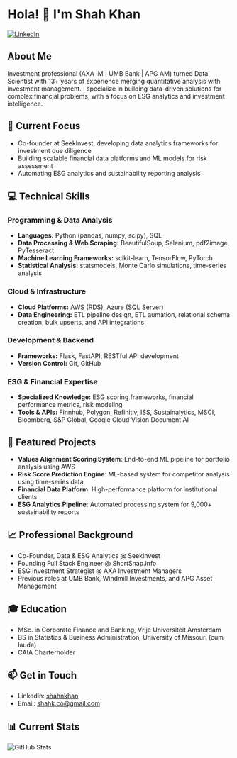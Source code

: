 <!---
shahkhanseekinvest/shahkhanseekinvest is a ✨ special ✨ repository because its `README.md` (this file) appears on your GitHub profile.
You can click the Preview link to take a look at your changes.
--->

# Hola! 👋 I'm Shah Khan

[![LinkedIn](https://img.shields.io/badge/LinkedIn-Connect-blue)](https://www.linkedin.com/in/shahnkhan/)

## About Me
Investment professional (AXA IM | UMB Bank | APG AM) turned Data Scientist with 13+ years of experience merging quantitative analysis with investment management. I specialize in building data-driven solutions for complex financial problems, with a focus on ESG analytics and investment intelligence.

## 🔭 Current Focus
- Co-founder at SeekInvest, developing data analytics frameworks for investment due diligence
- Building scalable financial data platforms and ML models for risk assessment
- Automating ESG analytics and sustainability reporting analysis

## 💻 Technical Skills

### Programming & Data Analysis
- **Languages:** Python (pandas, numpy, scipy), SQL
- **Data Processing & Web Scraping:** BeautifulSoup, Selenium, pdf2image, PyTesseract
- **Machine Learning Frameworks:** scikit-learn, TensorFlow, PyTorch
- **Statistical Analysis:** statsmodels, Monte Carlo simulations, time-series analysis

### Cloud & Infrastructure
- **Cloud Platforms:** AWS (RDS), Azure (SQL Server)
- **Data Engineering:** ETL pipeline design, ETL aumation, relational schema creation, bulk upserts, and API integrations

### Development & Backend
- **Frameworks:** Flask, FastAPI, RESTful API development
- **Version Control:** Git, GitHub

### ESG & Financial Expertise
-	**Specialized Knowledge:** ESG scoring frameworks, financial performance metrics, risk modeling
-	**Tools & APIs:** Finnhub, Polygon, Refinitiv, ISS, Sustainalytics, MSCI, Bloomberg, S&P Global, Google Cloud Vision Document AI

## 🚀 Featured Projects
- **Values Alignment Scoring System**: End-to-end ML pipeline for portfolio analysis using AWS
- **Risk Score Prediction Engine**: ML-based system for competitor analysis using time-series data
- **Financial Data Platform**: High-performance platform for institutional clients
- **ESG Analytics Pipeline**: Automated processing system for 9,000+ sustainability reports

## 📈 Professional Background
- Co-Founder, Data & ESG Analytics @ SeekInvest
- Founding Full Stack Engineer @ ShortSnap.info
- ESG Investment Strategist @ AXA Investment Managers
- Previous roles at UMB Bank, Windmill Investments, and APG Asset Management

## 🎓 Education
- MSc. in Corporate Finance and Banking, Vrije Universiteit Amsterdam
- BS in Statistics & Business Administration, University of Missouri (cum laude)
- CAIA Charterholder

## 📫 Get in Touch
- LinkedIn: [shahnkhan](https://www.linkedin.com/in/shahnkhan/)
- Email: shahk.co@gmail.com

## 📊 Current Stats
![GitHub Stats](https://github-readme-stats.vercel.app/api?username=YourGitHubUsername&show_icons=true&theme=radical)
